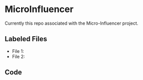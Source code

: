 # MicroInfluencer

Currently this repo  associated with the Micro-Influencer project.

## Labeled Files
- File 1:
- File 2:

## Code

